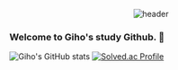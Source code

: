 <div align="center">
  
![header](https://capsule-render.vercel.app/api?type=venom&text=Giho%Kim)
</div>

### Welcome to Giho's study Github. 👋
![Giho's GitHub stats](https://github-readme-stats.vercel.app/api?username=GihoKim1010&show_icons=true&theme=cobalt)
[![Solved.ac Profile](http://mazassumnida.wtf/api/v2/generate_badge?boj=kouyouhana)](https://solved.ac/kouyouhana/)

